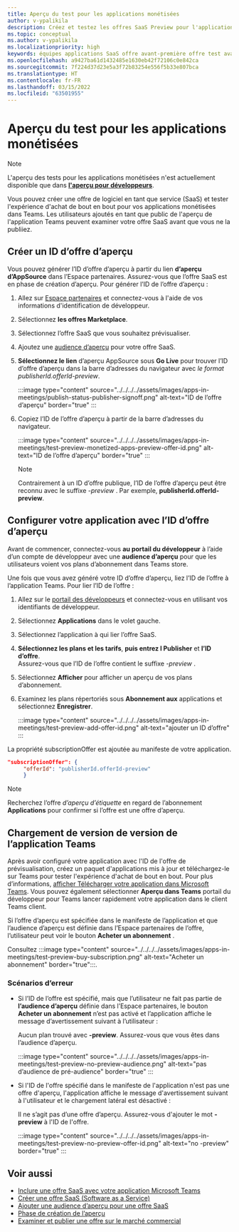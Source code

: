 ```yaml
---
title: Aperçu du test pour les applications monétisées
author: v-ypalikila
description: Créez et testez les offres SaaS Preview pour l'application Teams avant de mettre l'offre en ligne.
ms.topic: conceptual
ms.author: v-ypalikila
ms.localizationpriority: high
keywords: équipes applications SaaS offre avant-première offre test avant-première saas monétisé
ms.openlocfilehash: a9427ba61d1432485e1630eb42f72106c0e842ca
ms.sourcegitcommit: 7f224d37d23e5a3f72b83254e556f5b33e807bca
ms.translationtype: HT
ms.contentlocale: fr-FR
ms.lasthandoff: 03/15/2022
ms.locfileid: "63501955"
---
```

# <a name="test-preview-for-monetized-apps"></a>Aperçu du test pour les applications monétisées

> [!NOTE]
> L'aperçu des tests pour les applications monétisées n'est actuellement disponible que dans [**l'aperçu pour développeurs**](/microsoftteams/platform/resources/dev-preview/developer-preview-intro).

Vous pouvez créer une offre de logiciel en tant que service (SaaS) et tester l'expérience d'achat de bout en bout pour vos applications monétisées dans Teams. Les utilisateurs ajoutés en tant que public de l'aperçu de l'application Teams peuvent examiner votre offre SaaS avant que vous ne la publiiez.

## <a name="create-a-preview-offer-id"></a>Créer un ID d’offre d’aperçu

Vous pouvez générer l’ID d’offre d’aperçu à partir du lien **d’aperçu d’AppSource** dans l’Espace partenaires. Assurez-vous que l’offre SaaS est en phase de création d’aperçu. Pour générer l’ID de l’offre d’aperçu :

1. Allez sur [Espace partenaires](https://go.microsoft.com/fwlink/?linkid=2166002) et connectez-vous à l'aide de vos informations d'identification de développeur.
1. Sélectionnez **les offres Marketplace**.
1. Sélectionnez l’offre SaaS que vous souhaitez prévisualiser.
1. Ajoutez une [audience d’aperçu](/azure/marketplace/create-new-saas-offer-preview) pour votre offre SaaS.
1. **Sélectionnez le lien** d’aperçu AppSource sous **Go Live** pour trouver l’ID d’offre d’aperçu dans la barre d’adresses du navigateur avec *le format publisherId.offerId-preview*.

    :::image type="content" source="../../../../assets/images/apps-in-meetings/publish-status-publisher-signoff.png" alt-text="ID de l’offre d’aperçu" border="true" :::

1. Copiez l’ID de l’offre d’aperçu à partir de la barre d’adresses du navigateur.

      :::image type="content" source="../../../../assets/images/apps-in-meetings/test-preview-monetized-apps-preview-offer-id.png" alt-text="ID de l’offre d’aperçu" border="true" :::

    > [!NOTE]
    > Contrairement à un ID d’offre publique, l’ID de l’offre d’aperçu peut être reconnu avec le suffixe *-preview* . Par exemple, **publisherId.offerId-preview**.

## <a name="configure-your-app-with-the-preview-offer-id"></a>Configurer votre application avec l’ID d’offre d’aperçu

Avant de commencer, connectez-vous **au portail du développeur** à l’aide d’un compte de développeur avec une **audience d’aperçu** pour que les utilisateurs voient vos plans d’abonnement dans Teams store.

Une fois que vous avez généré votre ID d’offre d’aperçu, liez l’ID de l’offre à l’application Teams. Pour lier l’ID de l’offre :

1. Allez sur le [portail des développeurs](https://dev.teams.microsoft.com/) et connectez-vous en utilisant vos identifiants de développeur.
1. Sélectionnez **Applications** dans le volet gauche.
1. Sélectionnez l’application à qui lier l’offre SaaS.
1. **Sélectionnez les plans et les tarifs**, **puis entrez l Publisher** et **l’ID d’offre**.  
  Assurez-vous que l’ID de l’offre contient le suffixe *-preview* .
1. Sélectionnez **Afficher** pour afficher un aperçu de vos plans d’abonnement.
1. Examinez les plans répertoriés sous **Abonnement aux** applications et sélectionnez **Enregistrer**.

    :::image type="content" source="../../../../assets/images/apps-in-meetings/test-preview-add-offer-id.png" alt-text="ajouter un ID d’offre" :::

La propriété subscriptionOffer est ajoutée au manifeste de votre application.

```json
"subscriptionOffer": {
     "offerId": "publisherId.offerId-preview"  
     }
```

>[!NOTE]
> Recherchez l’offre *d’aperçu d’étiquette* en regard de l’abonnement **Applications** pour confirmer si l’offre est une offre d’aperçu.

## <a name="sideload-the-app-to-teams"></a>Chargement de version de version de l’application Teams

Après avoir configuré votre application avec l'ID de l'offre de prévisualisation, créez un paquet d'applications mis à jour et téléchargez-le sur Teams pour tester l'expérience d'achat de bout en bout. Pour plus d’informations, [afficher Télécharger votre application dans Microsoft Teams](../../apps-upload.md). Vous pouvez également sélectionner **Aperçu dans Teams** portail du développeur pour Teams lancer rapidement votre application dans le client Teams client.

Si l’offre d’aperçu est spécifiée dans le manifeste de l’application et que l’audience d’aperçu est définie dans l’Espace partenaires de l’offre, l’utilisateur peut voir le bouton **Acheter un abonnement** .

Consultez :::image type="content" source="../../../../assets/images/apps-in-meetings/test-preview-buy-subscription.png" alt-text="Acheter un abonnement" border="true":::.

### <a name="error-scenarios"></a>Scénarios d’erreur

* Si l’ID de l’offre est spécifié, mais que l’utilisateur ne fait pas partie de **l’audience d’aperçu** définie dans l’Espace partenaires, le bouton **Acheter un abonnement** n’est pas activé et l’application affiche le message d’avertissement suivant à l’utilisateur :

  Aucun plan trouvé avec **-preview**. Assurez-vous que vous êtes dans l’audience d’aperçu.

  :::image type="content" source="../../../../assets/images/apps-in-meetings/test-preview-no-preview-audience.png" alt-text="pas d’audience de pré-audience" border="true" :::

* Si l'ID de l'offre spécifié dans le manifeste de l'application n'est pas une offre d'aperçu, l'application affiche le message d'avertissement suivant à l'utilisateur et le chargement latéral est désactivé :
  
  Il ne s’agit pas d’une offre d’aperçu. Assurez-vous d'ajouter le mot **-preview** à l'ID de l'offre.

  :::image type="content" source="../../../../assets/images/apps-in-meetings/test-preview-no-preview-offer-id.png" alt-text="no -preview" border="true" :::

## <a name="see-also"></a>Voir aussi

* [Inclure une offre SaaS avec votre application Microsoft Teams](include-saas-offer.md)
* [Créer une offre SaaS (Software as a Service)](include-saas-offer.md#create-your-saas-offer)
* [Ajouter une audience d’aperçu pour une offre SaaS](/azure/marketplace/create-new-saas-offer-preview)
* [Phase de création de l’aperçu](/azure/marketplace/review-publish-offer)
* [Examiner et publier une offre sur le marché commercial](/azure/marketplace/review-publish-offer#validation-and-publishing-steps)
